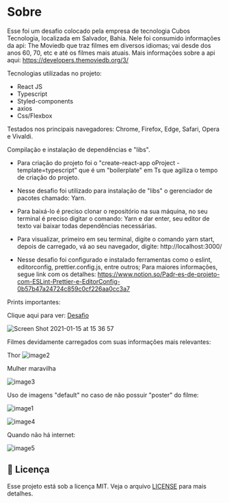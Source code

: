 # Sobre

Esse foi um desafio colocado pela empresa de tecnologia Cubos Tecnologia, localizada em Salvador, Bahia. Nele foi consumido informações da api: The Moviedb que traz filmes em diversos idiomas; vai desde dos anos 60, 70, etc e até os filmes mais atuais. Mais informações sobre a api aqui: https://developers.themoviedb.org/3/

Tecnologias utilizadas no projeto:

- React JS
- Typescript
- Styled-components
- axios
- Css/Flexbox

Testados nos principais navegadores:
Chrome, Firefox, Edge, Safari, Opera e Vivaldi.

Compilação e instalação de dependências e "libs".
- Para criação do projeto foi o  "create-react-app oProject -template=typescript" que é um "boilerplate" em Ts que agiliza o tempo de criação do projeto.

- Nesse desafio foi utilizado para instalação de "libs" o gerenciador de pacotes chamado: Yarn.

- Para baixá-lo é preciso clonar o repositório na sua máquina, no seu terminal é preciso digitar o comando: Yarn e dar enter, seu editor de texto vai baixar todas dependências necessárias. 

- Para visualizar, primeiro em seu terminal, digite o comando yarn start, depois de carregado, vá ao seu navegador, digite: http://localhost:3000/

- Nesse desafio foi configurado e instalado ferramentas como o eslint, editorconfig, prettier.config.js, entre outros; Para maiores informações, segue link com os detalhes: https://www.notion.so/Padr-es-de-projeto-com-ESLint-Prettier-e-EditorConfig-0b57b47a24724c859c0cf226aa0cc3a7


Prints importantes:


Clique aqui para ver: [Desafio](https://youtu.be/LM2NGcy1_jc)

![Screen Shot 2021-01-15 at 15 36 57](https://user-images.githubusercontent.com/3237047/104765395-993ae380-5747-11eb-9a86-228eafbc2d0e.png)

Filmes devidamente carregados com suas informações mais relevantes:

Thor
![image2](https://user-images.githubusercontent.com/3237047/104764624-6a703d80-5746-11eb-84c9-43782fd4111c.png)


Mulher maravilha

![image3](https://user-images.githubusercontent.com/3237047/104764786-a1465380-5746-11eb-99d6-8ab1b7748743.png)

Uso de imagens "default" no caso de não possuir "poster" do filme:

![image1](https://user-images.githubusercontent.com/3237047/104764404-1feec100-5746-11eb-92f9-fbfead01cf11.png)

![image4](https://user-images.githubusercontent.com/3237047/104765004-f71afb80-5746-11eb-917e-5bff956b99b4.png)

Quando não há internet:

![image5](https://user-images.githubusercontent.com/3237047/104767088-62b29800-574a-11eb-9cb3-88e75b7cbb90.png)

## :memo: Licença

Esse projeto está sob a licença MIT. Veja o arquivo [LICENSE](LICENSE) para mais detalhes.



